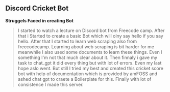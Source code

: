 ## Discord Cricket Bot 


**Struggels Faced in creating Bot**

>I started to watch a lecture on Discord bot from Freecode camp. 
>After that i Started to create a basic Bot which will olny say hello if you say hello.
>After that I started to learn web scraping also from freecodecamp.
>Learning about web scraping is bit harder for me meanwhile I also used some documents to learn these things.
> Even I something I'm not that much clear about it.
> Then finnaly i gave my task to chat_gpt it did every thing but with lot of errors. Even my last hope aslo went.
>But still I tried my best and created this cricket score bot with help of documentation which is provided by amFOSS and ashed chat gpt to craete a Boilerplate for this.
> Finally with lot of consistence I made this server.


